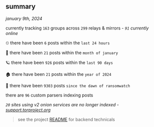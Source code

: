 
## summary
_january 9th, 2024_

currently tracking `163` groups across `299` relays & mirrors - _`91` currently online_

⏲ there have been `6` posts within the `last 24 hours`

🦈 there have been `21` posts within the `month of january`

🪐 there have been `926` posts within the `last 90 days`

🏚 there have been `21` posts within the `year of 2024`

🦕 there have been `9303` posts `since the dawn of ransomwatch`

there are `96` custom parsers indexing posts

_`20` sites using v2 onion services are no longer indexed - [support.torproject.org](https://support.torproject.org/onionservices/v2-deprecation/)_

> see the project [README](https://github.com/joshhighet/ransomwatch#ransomwatch--) for backend technicals
